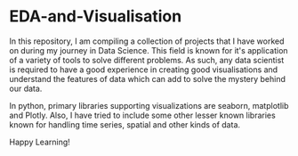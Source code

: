 # EDA-and-Visualisation
In this repository, I am compiling a collection of projects that I have worked on during my journey in Data Science. This field is known for it's application of a variety of tools to solve different problems. As such, any data scientist is required to have a good experience in creating good visualisations and understand the features of data which can add to solve the mystery behind our data.

In python, primary libraries supporting visualizations are seaborn, matplotlib and Plotly. Also, I have tried to include some other lesser known libraries known for handling time series, spatial and other kinds of data.

Happy Learning!
